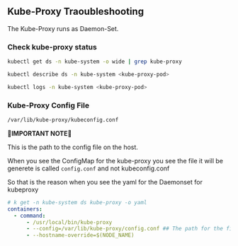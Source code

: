 ## Kube-Proxy Traoubleshooting

The Kube-Proxy runs as Daemon-Set.

### Check kube-proxy status

```bash
kubectl get ds -n kube-system -o wide | grep kube-proxy

kubectl describe ds -n kube-system <kube-proxy-pod>

kubectl logs -n kube-system <kube-proxy-pod>

```

### Kube-Proxy Config File

```bash
/var/lib/kube-proxy/kubeconfig.conf
```

🔴**IMPORTANT NOTE**🔴

This is the path to the config file on the host.

When you see the ConfigMap for the kube-proxy you see the file it will be generete is called `config.conf` and not kubeconfig.conf

So that is the reason when you see the yaml for the Daemonset for kubeproxy

```yaml
# k get -n kube-system ds kube-proxy -o yaml
containers:
  - command:
      - /usr/local/bin/kube-proxy
      - --config=/var/lib/kube-proxy/config.conf ## The path for the file the config map create not the host path.
      - --hostname-override=$(NODE_NAME)
```
